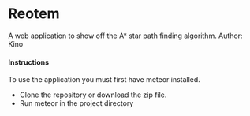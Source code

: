 # Reotem
A web application to show off the A* star path finding algorithm.
Author: Kino

<h4> Instructions </h4>
To use the application you must first have meteor installed. 
<ul>
<li>Clone the repository or download the zip file.</li>
<li>Run meteor in the project directory</li>
</ul>
